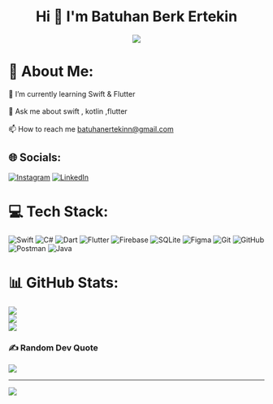 <h1 align="center">Hi 👋 I'm Batuhan Berk Ertekin</h1>
<p align="center"><img src="https://github.com/ertekinbatuhan/ertekinbatuhan/assets/101355515/c6cc079b-5fa6-49e3-917f-6c95250667c0"> </p>


# 💫 About Me:
🌱 I’m currently learning Swift & Flutter<br><br>💬 Ask me about swift , kotlin ,flutter<br><br>📫 How to reach me batuhanertekinn@gmail.com


## 🌐 Socials:
[![Instagram](https://img.shields.io/badge/Instagram-%23E4405F.svg?logo=Instagram&logoColor=white)](https://instagram.com/berk.btuhan) [![LinkedIn](https://img.shields.io/badge/LinkedIn-%230077B5.svg?logo=linkedin&logoColor=white)](https://linkedin.com/in/batuhanberkertekin) 

# 💻 Tech Stack:
![Swift](https://img.shields.io/badge/swift-F54A2A?style=flat&logo=swift&logoColor=white) ![C#](https://img.shields.io/badge/c%23-%23239120.svg?style=flat&logo=csharp&logoColor=white) ![Dart](https://img.shields.io/badge/dart-%230175C2.svg?style=flat&logo=dart&logoColor=white) ![Flutter](https://img.shields.io/badge/Flutter-%2302569B.svg?style=flat&logo=Flutter&logoColor=white) ![Firebase](https://img.shields.io/badge/firebase-a08021?style=flat&logo=firebase&logoColor=ffcd34) ![SQLite](https://img.shields.io/badge/sqlite-%2307405e.svg?style=flat&logo=sqlite&logoColor=white) ![Figma](https://img.shields.io/badge/figma-%23F24E1E.svg?style=flat&logo=figma&logoColor=white) ![Git](https://img.shields.io/badge/git-%23F05033.svg?style=flat&logo=git&logoColor=white) ![GitHub](https://img.shields.io/badge/github-%23121011.svg?style=flat&logo=github&logoColor=white) ![Postman](https://img.shields.io/badge/Postman-FF6C37?style=flat&logo=postman&logoColor=white) ![Java](https://img.shields.io/badge/java-%23ED8B00.svg?style=flat&logo=openjdk&logoColor=white)
# 📊 GitHub Stats:
![](https://github-readme-stats.vercel.app/api?username=ertekinbatuhan&theme=radical&hide_border=false&include_all_commits=false&count_private=true)<br/>
![](https://github-readme-streak-stats.herokuapp.com/?user=ertekinbatuhan&theme=radical&hide_border=false)<br/>
![](https://github-readme-stats.vercel.app/api/top-langs/?username=ertekinbatuhan&theme=radical&hide_border=false&include_all_commits=false&count_private=true&layout=compact)

### ✍️ Random Dev Quote
![](https://quotes-github-readme.vercel.app/api?type=horizontal&theme=radical)

---
[![](https://visitcount.itsvg.in/api?id=ertekinbatuhan&icon=0&color=0)](https://visitcount.itsvg.in)

<!-- Proudly created with GPRM ( https://gprm.itsvg.in ) -->
